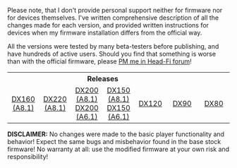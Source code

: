 Please note, that I don't provide personal support neither for firmware nor for devices themselves. I've written comprehensive description of all the changes made for each version, and provided written instructions for devices when my firmware installation differs from the official way.

All the versions were tested by many beta-testers before publishing, and have hundreds of active users. Should you find that something is worse than with the official firmware, please [PM me in Head-Fi forum](https://www.head-fi.org/conversations/add?to=Lurker0)!

<table width="100%">
  <tr>
    <th colspan="6" align="center">Releases</th>
  </tr>
  <tr>
    <td width="14.3%" align="center"><a href="https://github.com/Lurker00/DX160-Firmware-Add-on/releases">DX160 (A8.1)</a></td>
    <td width="14.3%" align="center"><a href="https://github.com/Lurker00/DX220-Firmware-Add-on/releases">DX220 (A8.1)</a></td>
    <td width="14.3%" align="center"><a href="https://github.com/Lurker00/DX200-Firmware-Add-on/releases">DX200 (A8.1)</a><br /><a href="https://github.com/Lurker00/DX200-firmware/releases">DX200 (A6.1)</a></td>
    <td width="14.3%" align="center"><a href="https://github.com/Lurker00/DX150-Firmware-Add-on/releases">DX150 (A8.1)</a><br /><a href="https://github.com/Lurker00/DX150-firmware/releases">DX150 (A6.1)</a></td>
    <td width="14.3%" align="center"><a href="https://github.com/Lurker00/DX120-firmware/releases">DX120</a></td>
    <td width="14.3%" align="center"><a href="https://github.com/Lurker00/DX90-firmware/releases">DX90</a></td>
    <td width="14.3%" align="center"><a href="https://github.com/Lurker00/DX80-firmware/releases">DX80</a></td>
  </tr>
</table>

**DISCLAIMER:** No changes were made to the basic player functionality and behavior! Expect the same bugs and misbehavior found in the base stock firmware! No warranty at all: use the modified firmware at your own risk and responsibility!
